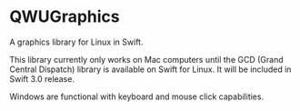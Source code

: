 # QWUGraphics

A graphics library for Linux in Swift.

This library currently only works on Mac computers until the GCD (Grand Central Dispatch) library is available on Swift for Linux. It will be included in Swift 3.0 release.

Windows are functional with keyboard and mouse click capabilities.
